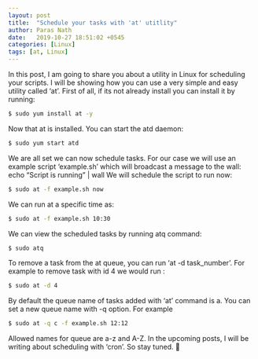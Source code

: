 ```yaml
---
layout: post
title:  "Schedule your tasks with 'at' utitlity"
author: Paras Nath
date:   2019-10-27 18:51:02 +0545
categories: [Linux]
tags: [at, Linux]
---
```

In this post, I am going to share you about a utility in Linux for scheduling your scripts. I will be showing how you can use a very simple and easy utility called ‘at’. First of all, if its not already install you can install it by running:
<!--more-->
```bash
$ sudo yum install at -y
```

Now that at is installed. You can start the atd daemon:

```bash
$ sudo yum start atd
```

We are all set we can now schedule tasks. For our case we will use an example script ‘example.sh’ which will broadcast a message to the wall:
echo “Script is running” | wall
We will schedule the script to run now:
```bash
$ sudo at -f example.sh now
```
We can run at a specific time as:
```bash
$ sudo at -f example.sh 10:30
```
We can view the scheduled tasks by running atq command:
```bash
$ sudo atq
```

To remove a task from the at queue, you can run ‘at -d task_number’. For example to remove task with id 4 we would run :
```bash
$ sudo at -d 4
```
By default the queue name of tasks added with ‘at’ command is a. You can set a new queue name with -q option. For example
```bash
$ sudo at -q c -f example.sh 12:12
```
Allowed names for queue are a-z and A-Z.
In the upcoming posts, I will be writing about scheduling with ‘cron’. So stay tuned. 🙂